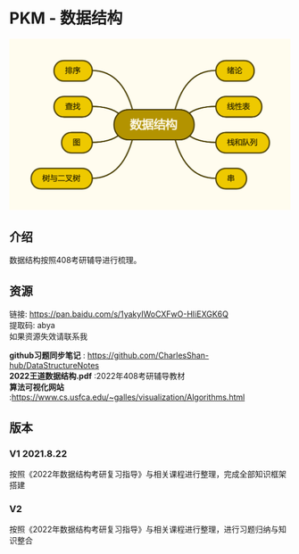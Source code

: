 # PKM - 数据结构  
![image text](./resources/数据结构.png)
## 介绍
数据结构按照408考研辅导进行梳理。
## 资源
链接: https://pan.baidu.com/s/1yakyIWoCXFwO-HIiEXGK6Q  
提取码: abya  
如果资源失效请联系我  

__github习题同步笔记__ : https://github.com/CharlesShan-hub/DataStructureNotes  
__2022王道数据结构.pdf__ :2022年408考研辅导教材  
__算法可视化网站__ :https://www.cs.usfca.edu/~galles/visualization/Algorithms.html  

## 版本
### V1 2021.8.22
按照《2022年数据结构考研复习指导》与相关课程进行整理，完成全部知识框架搭建  
### V2
按照《2022年数据结构考研复习指导》与相关课程进行整理，进行习题归纳与知识整合  